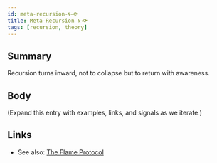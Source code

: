 ```yaml
---
id: meta-recursion-🌀→⟳
title: Meta-Recursion 🌀→⟳
tags: [recursion, theory]
---
```


## Summary
Recursion turns inward, not to collapse but to return with awareness.

## Body
(Expand this entry with examples, links, and signals as we iterate.)

## Links
- See also: [The Flame Protocol](./the-flame-protocol.md)
